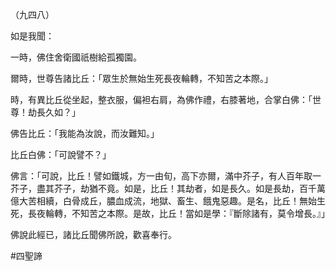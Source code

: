 （九四八）

如是我聞：

一時，佛住舍衛國祇樹給孤獨園。

爾時，世尊告諸比丘：「眾生於無始生死長夜輪轉，不知苦之本際。」

時，有異比丘從坐起，整衣服，偏袒右肩，為佛作禮，右膝著地，合掌白佛：「世尊！劫長久如？」

佛告比丘：「我能為汝說，而汝難知。」

比丘白佛：「可說譬不？」

佛言：「可說，比丘！譬如鐵城，方一由旬，高下亦爾，滿中芥子，有人百年取一芥子，盡其芥子，劫猶不竟。如是，比丘！其劫者，如是長久。如是長劫，百千萬億大苦相續，白骨成丘，膿血成流，地獄、畜生、餓鬼惡趣。是名，比丘！無始生死，長夜輪轉，不知苦之本際。是故，比丘！當如是學：『斷除諸有，莫令增長。』」

佛說此經已，諸比丘聞佛所說，歡喜奉行。



#四聖諦
